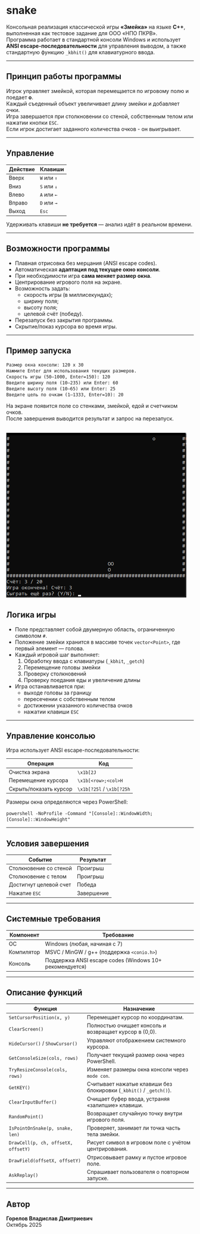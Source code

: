 # snake

Консольная реализация классической игры **«Змейка»** на языке **C++**, выполненная как тестовое задание для ООО «НПО ПКРВ».  
Программа работает в стандартной консоли Windows и использует **ANSI escape-последовательности** для управления выводом, а также стандартную функцию `_kbhit()` для клавиатурного ввода.

---

## Принцип работы программы
Игрок управляет змейкой, которая перемещается по игровому полю и поедает **o**.  
Каждый съеденный объект увеличивает длину змейки и добавляет очки.  
Игра завершается при столкновении со стеной, собственным телом или нажатии кнопки `ESC`.  
Если игрок достигает заданного количества очков - он выигрывает.

---

## Управление

| Действие | Клавиши |
|--------|---------|
| Вверх    | `W` или `↑` |
| Вниз     | `S` или `↓` |
| Влево    | `A` или `←` |
| Вправо   | `D` или `→` |
| Выход    | `Esc` |

Удерживать клавиши **не требуется** — анализ идёт в реальном времени.

---

## Возможности программы

- Плавная отрисовка без мерцания (ANSI escape codes).
- Автоматическая **адаптация под текущее окно консоли**.
- При необходимости игра **сама меняет размер окна**.
- Центрирование игрового поля на экране.
- Возможность задать:
  - скорость игры (в миллисекундах);
  - ширину поля;
  - высоту поля;
  - целевой счёт (победу).
- Перезапуск без закрытия программы.
- Скрытие/показ курсора во время игры.

---

## Пример запуска
```
Размер окна консоли: 120 x 30
Нажмите Enter для использования текущих размеров.
Скорость игры (50–1000, Enter=150): 120
Введите ширину поля (10–235) или Enter: 60
Введите высоту поля (10–65) или Enter: 25
Введите цель по очкам (1–1333, Enter=10): 20
```

На экране появится поле со стенками, змейкой, едой и счетчиком очков.  
После завершения выводится результат и запрос на перезапуск. 

![Игровое поле](image/game.png)
---

## Логика игры
- Поле представляет собой двумерную область, ограниченную символом `#`.
- Положение змейки хранится в массиве точек `vector<Point>`, где первый элемент — голова.
- Каждый игровой шаг выполняет:
  1. Обработку ввода с клавиатуры (`_kbhit`, `_getch`)
  2. Перемещение головы змейки
  3. Проверку столкновений
  4. Проверку поедания еды и увеличение длины
- Игра останавливается при:
  - выходе головы за границу
  - пересечении с собственным телом
  - достижении указанного количества очков
  - нажатии клавиши `ESC`

---

## Управление консолью
Игра использует ANSI escape-последовательности:

| Операция | Код |
|---------|-----|
| Очистка экрана | `\x1b[2J` |
| Перемещение курсора | `\x1b[<row>;<col>H` |
| Скрыть/показать курсор | `\x1b[?25l` / `\x1b[?25h` |

Размеры окна определяются через PowerShell:
```
powershell -NoProfile -Command "[Console]::WindowWidth; [Console]::WindowHeight"
```

---

## Условия завершения
| Событие | Результат |
|--------|-----------|
| Столкновение со стеной | Проигрыш |
| Столкновение с телом | Проигрыш |
| Достигнут целевой счет | Победа |
| Нажатие `ESC` | Завершение |

---

## Системные требования

| Компонент | Требование |
|----------|------------|
| ОС       | Windows (любая, начиная с 7) |
| Компилятор | MSVC / MinGW / g++ (поддержка `<conio.h>`) |
| Консоль  | Поддержка ANSI escape codes (Windows 10+ рекомендуется) |

---

## Описание функций
| Функция | Назначение |
|--------|------------|
| `SetCursorPosition(x, y)` | Перемещает курсор по координатам. |
| `ClearScreen()` | Полностью очищает консоль и возвращает курсор в (0,0). |
| `HideCursor()` / `ShowCursor()` | Управляют отображением системного курсора. |
| `GetConsoleSize(cols, rows)` | Получает текущий размер окна через PowerShell. |
| `TryResizeConsole(cols, rows)` | Изменяет размеры окна консоли через `mode con`. |
| `GetKEY()` | Считывает нажатые клавиши без блокировки (`_kbhit()` / `_getch()`). |
| `ClearInputBuffer()` | Очищает буфер ввода, устраняя «залипшие» клавиши. |
| `RandomPoint()` | Возвращает случайную точку внутри игрового поля. |
| `IsPointOnSnake(p, snake, len)` | Проверяет, занимает ли точка часть тела змейки. |
| `DrawCell(p, ch, offsetX, offsetY)` | Рисует символ в игровом поле с учётом центрирования. |
| `DrawField(offsetX, offsetY)` | Отрисовывает рамку и пустое игровое поле. |
| `AskReplay()` | Спрашивает пользователя о повторном запуске. |

---

## Автор
**Горелов Владислав Дмитриевич**  
Октябрь 2025
